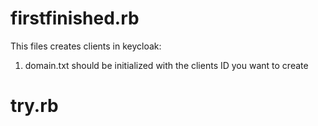 # firstfinished.rb

This files creates clients in keycloak:
1. domain.txt should be initialized with the clients ID you want to create


# try.rb
